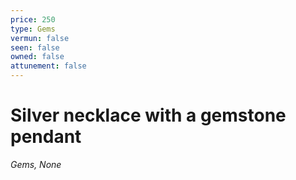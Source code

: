 ```yaml
---
price: 250
type: Gems
vermun: false
seen: false
owned: false
attunement: false
---
```

# Silver necklace with a gemstone pendant

*Gems, None*